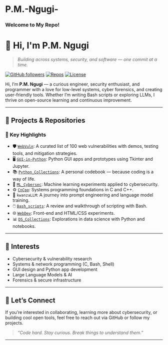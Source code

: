 # P.M.-Ngugi-
### Welcome to My Repo!

# 👋 Hi, I'm P.M. Ngugi

> _Building across systems, security, and software — one commit at a time._

[![GitHub followers](https://img.shields.io/github/followers/P.M.-Ngugi?label=Follow&style=social)](https://github.com/P.M.-Ngugi)
[![Repos](https://img.shields.io/badge/Public%20Repos-20+-blue)](https://github.com/P.M.-Ngugi?tab=repositories)
[![License](https://img.shields.io/github/license/P.M.-Ngugi/WebVuln?style=flat-square)](https://github.com/P.M.-Ngugi/WebVuln/blob/main/LICENSE)

Hi, I’m **P.M. Ngugi** — a curious engineer, security enthusiast, and programmer with a love for low-level systems, cyber forensics, and creating user-friendly tools. Whether I’m writing Bash scripts or exploring LLMs, I thrive on open-source learning and continuous improvement.

---

## 🔧 Projects & Repositories

### 📌 Key Highlights

- 🛡️ [`WebVuln`](https://github.com/P.M.-Ngugi/WebVuln): A curated list of 100 web vulnerabilities with demos, testing tools, and mitigation strategies.
- 🖥️ [`GUI-in-Python`](https://github.com/P.M.-Ngugi/GUI-in-Python): Python GUI apps and prototypes using Tkinter and Jupyter.
- 📚 [`Python_Collections`](https://github.com/P.M.-Ngugi/Python_Collections-): A personal codebook — because coding is a way of life.
- 🔐 [`ML_Cybersec`](https://github.com/P.M.-Ngugi/ML_Cybersec): Machine learning experiments applied to cybersecurity.
- ⚙️ [`CnCpp`](https://github.com/P.M.-Ngugi/CnCpp): Systems programming foundations in C and C++.
- 🧠 `kwanzaLLM`: A journey into prompt engineering and language model training.
- 🖱️ [`Bash_scripts`](https://github.com/P.M.-Ngugi/Bash_scripts): A review and walkthrough of scripting with Bash.
- 🌐 [`WebDev`](https://github.com/P.M.-Ngugi/WebDev): Front-end and HTML/CSS experiments.
- 📊 [`DS_Collections`](https://github.com/P.M.-Ngugi/DS_Collections): Explorations in data science with Python and notebooks.

---

## 🧠 Interests

- Cybersecurity & vulnerability research  
- Systems & network programming (C, Bash, Shell)  
- GUI design and Python app development  
- Large Language Models & AI  
- Forensics & secure infrastructure

---

## 🚀 Let’s Connect

If you’re interested in collaborating, learning more about cybersecurity, or building cool open tools, feel free to reach out via GitHub or follow my projects.

> _“Code hard. Stay curious. Break things to understand them.”_

---


